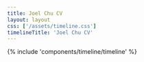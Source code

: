 ```yaml
---
title: Joel Chu CV
layout: layout
css: ['/assets/timeline.css']
timelineTitle: 'Joel Chu CV'
---
```


{% include 'components/timeline/timeline' %}
